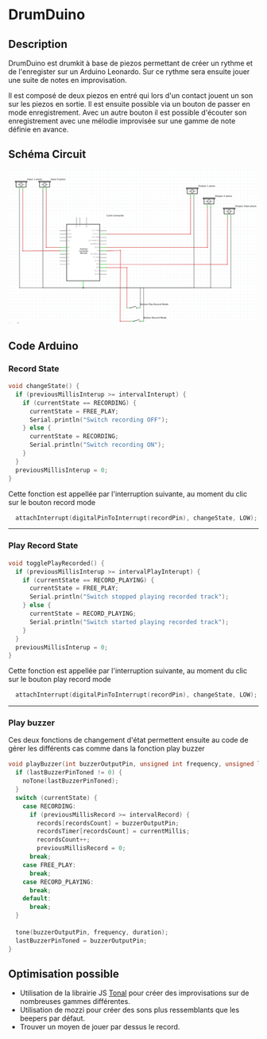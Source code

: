 # DrumDuino

## Description
DrumDuino est drumkit à base de piezos permettant de créer un rythme et de l'enregister sur un Arduino Leonardo. Sur ce rythme sera ensuite jouer une suite de notes en improvisation.

Il est composé de deux piezos en entré qui lors d'un contact jouent un son sur les piezos en sortie. Il est ensuite possible via un bouton de passer en mode enregistrement.
Avec un autre bouton il est possible d'écouter son enregistrement avec une mélodie improvisée sur une gamme de note définie en avance.

## Schéma Circuit
![schema.png](schema.png)

## Code Arduino

### Record State

```C
void changeState() {
  if (previousMillisInterup >= intervalInterupt) {
    if (currentState == RECORDING) {
      currentState = FREE_PLAY;
      Serial.println("Switch recording OFF");
    } else {
      currentState = RECORDING;
      Serial.println("Switch recording ON");
    }
  }
  previousMillisInterup = 0;
}
```
Cette fonction est appellée par l'interruption suivante, au moment du clic sur le bouton record mode
```C
  attachInterrupt(digitalPinToInterrupt(recordPin), changeState, LOW);
```
---

### Play Record State

```C
void togglePlayRecorded() {
  if (previousMillisInterup >= intervalPlayInterupt) {
    if (currentState == RECORD_PLAYING) {
      currentState = FREE_PLAY;
      Serial.println("Switch stopped playing recorded track");
    } else {
      currentState = RECORD_PLAYING;
      Serial.println("Switch started playing recorded track");
    }
  }
  previousMillisInterup = 0;
}
```
Cette fonction est appellée par l'interruption suivante, au moment du clic sur le bouton play record mode

```C
  attachInterrupt(digitalPinToInterrupt(recordPin), changeState, LOW);
```
---

### Play buzzer
Ces deux fonctions de changement d'état permettent ensuite au code de gérer les différents cas comme dans la fonction play buzzer

```C
void playBuzzer(int buzzerOutputPin, unsigned int frequency, unsigned long duration, unsigned long currentMillis) {
  if (lastBuzzerPinToned != 0) {
    noTone(lastBuzzerPinToned);
  }
  switch (currentState) {
    case RECORDING:
      if (previousMillisRecord >= intervalRecord) {
        records[recordsCount] = buzzerOutputPin;
        recordsTimer[recordsCount] = currentMillis;
        recordsCount++;
        previousMillisRecord = 0;
      break;
    case FREE_PLAY:
      break;
    case RECORD_PLAYING:
      break;
    default:
      break;
  }

  tone(buzzerOutputPin, frequency, duration);
  lastBuzzerPinToned = buzzerOutputPin;
}
```

## Optimisation possible

- Utilisation de la librairie JS [Tonal](https://github.com/danigb/tonal) pour créer des improvisations sur de nombreuses gammes différentes.
- Utilisation de mozzi pour créer des sons plus ressemblants que les beepers par défaut.
- Trouver un moyen de jouer par dessus le record.
